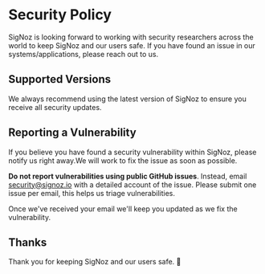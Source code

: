 # Security Policy

SigNoz is looking forward to working with security researchers across the world to keep SigNoz and our users safe. If you have found an issue in our systems/applications, please reach out to us.

## Supported Versions
We always recommend using the latest version of SigNoz to ensure you receive all security updates.

## Reporting a Vulnerability

If you believe you have found a security vulnerability within SigNoz, please notify us right away.We will work to fix the issue as soon as possible.

**Do not report vulnerabilities using public GitHub issues**. Instead, email <security@signoz.io> with a detailed account of the issue. Please submit one issue per email, this helps us triage vulnerabilities.

Once we've received your email we'll keep you updated as we fix the vulnerability.

## Thanks

Thank you for keeping SigNoz and our users safe. 🙇
